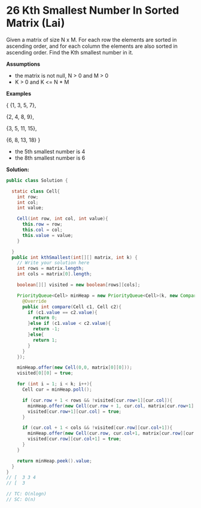 # 26 Kth Smallest Number In Sorted Matrix (Lai)

Given a matrix of size N x M. For each row the elements are sorted in ascending order, and for each column the elements are also sorted in ascending order. Find the Kth smallest number in it.

**Assumptions**

- the matrix is not null, N > 0 and M > 0
- K > 0 and K <= N * M

**Examples**

{ {1,  3,  5,  7},

 {2,  4,  8,  9},

 {3,  5, 11, 15},

 {6,  8, 13, 18} }

- the 5th smallest number is 4
- the 8th smallest number is 6

**Solution:**

```java
public class Solution {

  static class Cell{
    int row; 
    int col;
    int value;

    Cell(int row, int col, int value){
      this.row = row;
      this.col = col;
      this.value = value;
    }

  }
  public int kthSmallest(int[][] matrix, int k) {
    // Write your solution here
    int rows = matrix.length;
    int cols = matrix[0].length;

    boolean[][] visited = new boolean[rows][cols];

    PriorityQueue<Cell> minHeap = new PriorityQueue<Cell>(k, new Comparator<Cell>(){
      @Override
      public int compare(Cell c1, Cell c2){
        if (c1.value == c2.value){
          return 0;
        }else if (c1.value < c2.value){
          return -1;
        }else{
          return 1;
        }
      }
    });

    minHeap.offer(new Cell(0,0, matrix[0][0]));
    visited[0][0] = true;

    for (int i = 1; i < k; i++){
      Cell cur = minHeap.poll();

      if (cur.row + 1 < rows && !visited[cur.row+1][cur.col]){
        minHeap.offer(new Cell(cur.row + 1, cur.col, matrix[cur.row+1][cur.col]));
        visited[cur.row+1][cur.col] = true;
      }

      if (cur.col + 1 < cols && !visited[cur.row][cur.col+1]){
        minHeap.offer(new Cell(cur.row, cur.col+1, matrix[cur.row][cur.col+1]));
        visited[cur.row][cur.col+1] = true;
      }
    }

    return minHeap.peek().value;
  }
}
// [  3 3 4
// [  3

// TC: O(nlogn)
// SC: O(n)
```

